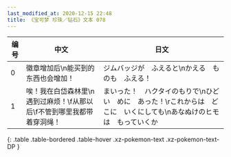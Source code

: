 ```yaml
---
last_modified_at: 2020-12-15 22:48
title: 《宝可梦 珍珠／钻石》文本 078
---
```

| 编号 | 中文 | 日文 |
| ---- | ---- | ---- |
| 0 | 徽章增加后\n能买到的东西也会增加！ | ジムバッジが　ふえると\nかえる　ものも　ふえる！ |
| 1 | 唉！我在白岱森林里\n遇到过麻烦！\f从那以后\f不管到哪里我都带着穿洞绳！ | まいった！　ハクタイのもりで\nひどい　めに　あった！\rこれからは　どこに　いくにしても\nあなぬけのヒモは　もっていくか |
{: .table .table-bordered .table-hover .xz-pokemon-text .xz-pokemon-text-DP }